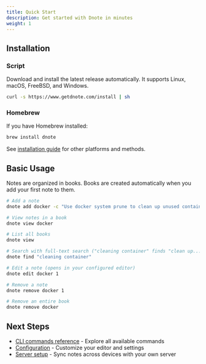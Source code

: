 ```yaml
---
title: Quick Start
description: Get started with Dnote in minutes
weight: 1
---
```


## Installation

### Script

Download and install the latest release automatically. It supports Linux, macOS, FreeBSD, and Windows.

```bash
curl -s https://www.getdnote.com/install | sh
```


### Homebrew

If you have Homebrew installed:

```bash
brew install dnote
```

See [installation guide](cli/installation/) for other platforms and methods.

## Basic Usage

Notes are organized in books. Books are created automatically when you add your first note to them.

```bash
# Add a note
dnote add docker -c "Use docker system prune to clean up unused containers and images"

# View notes in a book
dnote view docker

# List all books
dnote view

# Search with full-text search ("cleaning container" finds "clean up...containers")
dnote find "cleaning container"

# Edit a note (opens in your configured editor)
dnote edit docker 1

# Remove a note
dnote remove docker 1

# Remove an entire book
dnote remove docker
```

## Next Steps

- [CLI commands reference](cli/commands/) - Explore all available commands
- [Configuration](cli/configuration/) - Customize your editor and settings
- [Server setup](server/docker/) - Sync notes across devices with your own server

